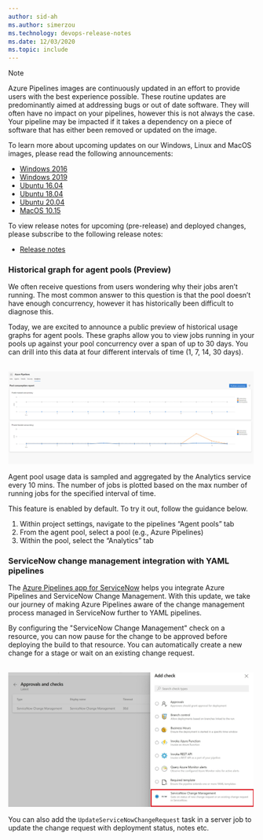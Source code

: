 ```yaml
---
author: sid-ah
ms.author: simerzou
ms.technology: devops-release-notes
ms.date: 12/03/2020
ms.topic: include
---
```


> [!NOTE]
> Azure Pipelines images are continuously updated in an effort to provide users with the best experience possible. These routine updates are predominantly aimed at addressing bugs or out of date software. They will often have no impact on your pipelines, however this is not always the case. Your pipeline may be impacted if it takes a dependency on a piece of software that has either been removed or updated on the image.
>
> To learn more about upcoming updates on our Windows, Linux and MacOS images, please read the following announcements:
>
> - [Windows 2016](https://github.com/actions/virtual-environments/blob/d6d20c9d84ca1e4f4d1c9767bc00ce26d226c7f9/images/win/Windows2016-Readme.md)
> - [Windows 2019](https://github.com/actions/virtual-environments/blob/d6d20c9d84ca1e4f4d1c9767bc00ce26d226c7f9/images/win/Windows2019-Readme.md)
> - [Ubuntu 16.04](https://github.com/actions/virtual-environments/blob/d6d20c9d84ca1e4f4d1c9767bc00ce26d226c7f9/images/linux/Ubuntu1604-README.md)
> - [Ubuntu 18.04](https://github.com/actions/virtual-environments/blob/d6d20c9d84ca1e4f4d1c9767bc00ce26d226c7f9/images/linux/Ubuntu1804-README.md)
> - [Ubuntu 20.04](https://github.com/actions/virtual-environments/blob/d6d20c9d84ca1e4f4d1c9767bc00ce26d226c7f9/images/linux/Ubuntu2004-README.md)
> - [MacOS 10.15](https://github.com/actions/virtual-environments/blob/d6d20c9d84ca1e4f4d1c9767bc00ce26d226c7f9/images/macos/macos-10.15-Readme.md)
>
> To view release notes for upcoming (pre-release) and deployed changes, please subscribe to the following release notes:
>
> - [Release notes](https://github.com/actions/virtual-environments/releases)

### Historical graph for agent pools (Preview)

We often receive questions from users wondering why their jobs aren’t running. The most common answer to this question is that the pool doesn’t have enough concurrency, however it has historically been difficult to diagnose this. 

Today, we are excited to announce a public preview of historical usage graphs for agent pools. These graphs allow you to view jobs running in your pools up against your pool concurrency over a span of up to 30 days. You can drill into this data at four different intervals of time (1, 7, 14, 30 days).  
  
<br><img src="../../media/179-pipelines-0-0.png" width="500" alt="historical graph">

Agent pool usage data is sampled and aggregated by the Analytics service every 10 mins. The number of jobs is plotted based on the max number of running jobs for the specified interval of time.

This feature is enabled by default. To try it out, follow the guidance below.

1. Within project settings, navigate to the pipelines “Agent pools” tab
2. From the agent pool, select a pool (e.g., Azure Pipelines)
3. Within the pool, select the “Analytics” tab

### ServiceNow change management integration with YAML pipelines

The [Azure Pipelines app for ServiceNow](https://marketplace.visualstudio.com/items?itemName=ms-vscs-rm.vss-services-servicenowchangerequestmanagement) helps you integrate Azure Pipelines and ServiceNow Change Management. With this update, we take our journey of making Azure Pipelines aware of the change management process managed in ServiceNow further to YAML pipelines. 

By configuring the "ServiceNow Change Management" check on a resource, you can now pause for the change to be approved before deploying the build to that resource. You can automatically create a new change for a stage or wait on an existing change request.
  
<br><img src="../../media/179-pipelines-0-1.png" width="500" alt="ServiceNow Change Management Integration">

You can also add the `UpdateServiceNowChangeRequest` task in a server job to update the change request with deployment status, notes etc.  
